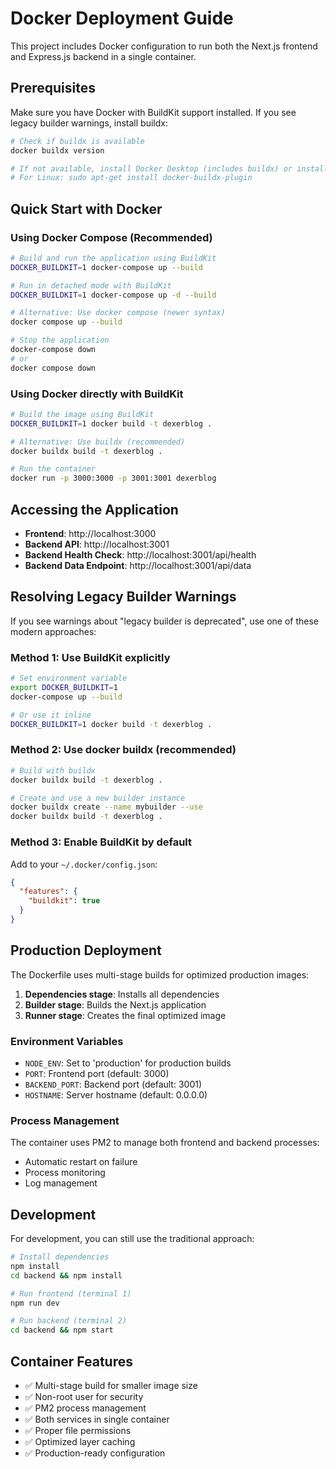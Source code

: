# Docker Deployment Guide

This project includes Docker configuration to run both the Next.js frontend and Express.js backend in a single container.

## Prerequisites

Make sure you have Docker with BuildKit support installed. If you see legacy builder warnings, install buildx:

```bash
# Check if buildx is available
docker buildx version

# If not available, install Docker Desktop (includes buildx) or install buildx plugin
# For Linux: sudo apt-get install docker-buildx-plugin
```

## Quick Start with Docker

### Using Docker Compose (Recommended)

```bash
# Build and run the application using BuildKit
DOCKER_BUILDKIT=1 docker-compose up --build

# Run in detached mode with BuildKit
DOCKER_BUILDKIT=1 docker-compose up -d --build

# Alternative: Use docker compose (newer syntax)
docker compose up --build

# Stop the application
docker-compose down
# or
docker compose down
```

### Using Docker directly with BuildKit

```bash
# Build the image using BuildKit
DOCKER_BUILDKIT=1 docker build -t dexerblog .

# Alternative: Use buildx (recommended)
docker buildx build -t dexerblog .

# Run the container
docker run -p 3000:3000 -p 3001:3001 dexerblog
```

## Accessing the Application

- **Frontend**: http://localhost:3000
- **Backend API**: http://localhost:3001
- **Backend Health Check**: http://localhost:3001/api/health
- **Backend Data Endpoint**: http://localhost:3001/api/data

## Resolving Legacy Builder Warnings

If you see warnings about "legacy builder is deprecated", use one of these modern approaches:

### Method 1: Use BuildKit explicitly
```bash
# Set environment variable
export DOCKER_BUILDKIT=1
docker-compose up --build

# Or use it inline
DOCKER_BUILDKIT=1 docker build -t dexerblog .
```

### Method 2: Use docker buildx (recommended)
```bash
# Build with buildx
docker buildx build -t dexerblog .

# Create and use a new builder instance
docker buildx create --name mybuilder --use
docker buildx build -t dexerblog .
```

### Method 3: Enable BuildKit by default
Add to your `~/.docker/config.json`:
```json
{
  "features": {
    "buildkit": true
  }
}
```

## Production Deployment

The Dockerfile uses multi-stage builds for optimized production images:

1. **Dependencies stage**: Installs all dependencies
2. **Builder stage**: Builds the Next.js application
3. **Runner stage**: Creates the final optimized image

### Environment Variables

- `NODE_ENV`: Set to 'production' for production builds
- `PORT`: Frontend port (default: 3000)
- `BACKEND_PORT`: Backend port (default: 3001)
- `HOSTNAME`: Server hostname (default: 0.0.0.0)

### Process Management

The container uses PM2 to manage both frontend and backend processes:
- Automatic restart on failure
- Process monitoring
- Log management

## Development

For development, you can still use the traditional approach:

```bash
# Install dependencies
npm install
cd backend && npm install

# Run frontend (terminal 1)
npm run dev

# Run backend (terminal 2)
cd backend && npm start
```

## Container Features

- ✅ Multi-stage build for smaller image size
- ✅ Non-root user for security
- ✅ PM2 process management
- ✅ Both services in single container
- ✅ Proper file permissions
- ✅ Optimized layer caching
- ✅ Production-ready configuration
